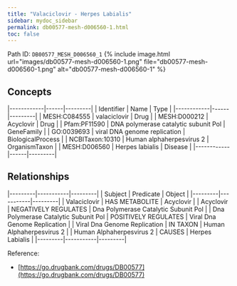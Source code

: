 ```yaml
---
title: "Valaciclovir - Herpes Labialis"
sidebar: mydoc_sidebar
permalink: db00577-mesh-d006560-1.html
toc: false 
---
```



Path ID: `DB00577_MESH_D006560_1`
{% include image.html url="images/db00577-mesh-d006560-1.png" file="db00577-mesh-d006560-1.png" alt="db00577-mesh-d006560-1" %}

## Concepts

|------------|------|---------|
| Identifier | Name | Type    |
|------------|------|---------|
| MESH:C084555 | valaciclovir | Drug |
| MESH:D000212 | Acyclovir | Drug |
| Pfam:PF11590 | DNA polymerase catalytic subunit Pol | GeneFamily |
| GO:0039693 | viral DNA genome replication | BiologicalProcess |
| NCBITaxon:10310 | Human alphaherpesvirus 2 | OrganismTaxon |
| MESH:D006560 | Herpes labialis | Disease |
|------------|------|---------|

## Relationships

|---------|-----------|---------|
| Subject | Predicate | Object  |
|---------|-----------|---------|
| Valaciclovir | HAS METABOLITE | Acyclovir |
| Acyclovir | NEGATIVELY REGULATES | Dna Polymerase Catalytic Subunit Pol |
| Dna Polymerase Catalytic Subunit Pol | POSITIVELY REGULATES | Viral Dna Genome Replication |
| Viral Dna Genome Replication | IN TAXON | Human Alphaherpesvirus 2 |
| Human Alphaherpesvirus 2 | CAUSES | Herpes Labialis |
|---------|-----------|---------|

Reference: 
  - [https://go.drugbank.com/drugs/DB00577](https://go.drugbank.com/drugs/DB00577)
